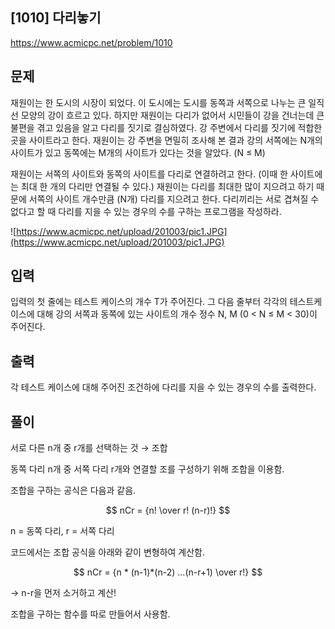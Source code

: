 ## [1010] 다리놓기
https://www.acmicpc.net/problem/1010

## 문제

재원이는 한 도시의 시장이 되었다. 이 도시에는 도시를 동쪽과 서쪽으로 나누는 큰 일직선 모양의 강이 흐르고 있다. 하지만 재원이는 다리가 없어서 시민들이 강을 건너는데 큰 불편을 겪고 있음을 알고 다리를 짓기로 결심하였다. 강 주변에서 다리를 짓기에 적합한 곳을 사이트라고 한다. 재원이는 강 주변을 면밀히 조사해 본 결과 강의 서쪽에는 N개의 사이트가 있고 동쪽에는 M개의 사이트가 있다는 것을 알았다. (N ≤ M)

재원이는 서쪽의 사이트와 동쪽의 사이트를 다리로 연결하려고 한다. (이때 한 사이트에는 최대 한 개의 다리만 연결될 수 있다.) 재원이는 다리를 최대한 많이 지으려고 하기 때문에 서쪽의 사이트 개수만큼 (N개) 다리를 지으려고 한다. 다리끼리는 서로 겹쳐질 수 없다고 할 때 다리를 지을 수 있는 경우의 수를 구하는 프로그램을 작성하라.

![https://www.acmicpc.net/upload/201003/pic1.JPG](https://www.acmicpc.net/upload/201003/pic1.JPG)


## 입력
입력의 첫 줄에는 테스트 케이스의 개수 T가 주어진다. 그 다음 줄부터 각각의 테스트케이스에 대해 강의 서쪽과 동쪽에 있는 사이트의 개수 정수 N, M (0 < N ≤ M < 30)이 주어진다.


## 출력
각 테스트 케이스에 대해 주어진 조건하에 다리를 지을 수 있는 경우의 수를 출력한다.


## 풀이
서로 다른 n개 중 r개를 선택하는 것 → 조합

동쪽 다리 n개 중 서쪽 다리 r개와 연결할 조를 구성하기 위해 조합을 이용함.

조합을 구하는 공식은 다음과 같음.

$$
nCr = {n! \over r! (n-r)!}
$$

n = 동쪽 다리, r = 서쪽 다리

코드에서는 조합 공식을 아래와 같이 변형하여 계산함.

$$
nCr = {n * (n-1)*(n-2) ...(n-r+1) \over r!}
$$

→ n-r을 먼저 소거하고 계산!

조합을 구하는 함수를 따로 만들어서 사용함.

